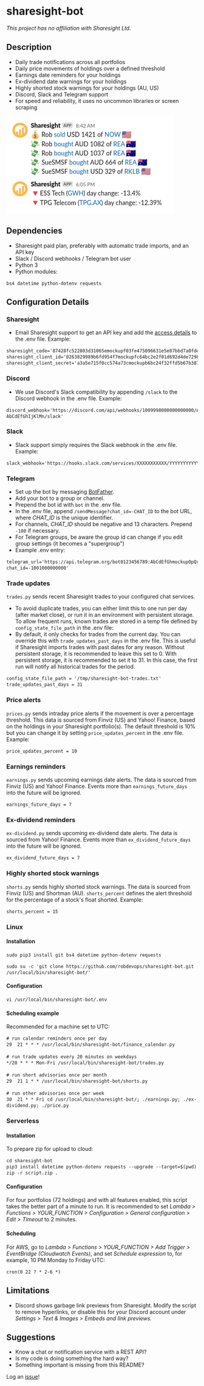 # sharesight-bot

_This project has no affiliation with Sharesight Ltd._

## Description
* Daily trade notifications across all portfolios
* Daily price movements of holdings over a defined threshold
* Earnings date reminders for your holdings
* Ex-dividend date warnings for your holdings
* Highly shorted stock warnings for your holdings (AU, US)
* Discord, Slack and Telegram support
* For speed and reliability, it uses no uncommon libraries or screen scraping

![screenshot of Slack message](screenshot.png?raw=true "Screenshot of Slack message")

## Dependencies
* Sharesight paid plan, preferably with automatic trade imports, and an API key
* Slack / Discord webhooks / Telegram bot user
* Python 3
* Python modules:
```
bs4 datetime python-dotenv requests
```

## Configuration Details

### Sharesight
* Email Sharesight support to get an API key and add the [access details](https://portfolio.sharesight.com/oauth_consumers) to the .env file. Example:
```
sharesight_code='87428fc522803d31065emockupf03fe475096631e5e07bbd7a0fde60c4cf25c7'
sharesight_client_id='0263829989b6fd954f7mockupfc64bc2e2f01d692d4de72986ea808f6e99813f'
sharesight_client_secret='a3a5e715f0cc574a73cmockupb6bc24f32ffd5b67b387244c2c909da779a1478'
```

### Discord
* We use Discord's Slack compatibility by appending `/slack` to the Discord webhook in the .env file. Example:
```
discord_webhook='https://discord.com/api/webhooks/1009998000000000000/AbCdEfGhIjKlMnOmockupvWxYz-AbCdEfGhIjKlMn/slack'
```

### Slack
* Slack support simply requires the Slack webhook in the .env file. Example:
```
slack_webhook='https://hooks.slack.com/services/XXXXXXXXXXX/YYYYYYYYYYY/AbCdEfGhmockupOpQrStUvWxYz'
```

### Telegram
* Set up the bot by messaging [BotFather](https://telegram.me/BotFather).
* Add your bot to a group or channel.
* Prepend the bot id with `bot` in the .env file.
* In the .env file, append `/sendMessage?chat_id=-CHAT_ID` to the bot URL, where _CHAT_ID_ is the unique identifier.
* For channels, _CHAT_ID_ should be negative and 13 characters. Prepend `-100` if necessary.
* For Telegram groups, be aware the group id can change if you edit group settings (it becomes a "supergroup")
* Example .env entry:
```
telegram_url='https://api.telegram.org/bot0123456789:AbCdEfGhmockupOpQrStUvWxYz/sendMessage?chat_id=-1001000000000'
```

### Trade updates
`trades.py` sends recent Sharesight trades to your configured chat services.
* To avoid duplicate trades, you can either limit this to one run per day (after market close), or run it in an environment with persistent storage. To allow frequent runs, known trades are stored in a temp file defined by `config_state_file_path` in the .env file:
* By default, it only checks for trades from the current day. You can override this with `trade_updates_past_days` in the .env file. This is useful if Sharesight imports trades with past dates for any reason. Without persistent storage, it is recommended to leave this set to 0. With persistent storage, it is recommended to set it to 31. In this case, the first run will notify all historical trades for the period.
```
config_state_file_path = '/tmp/sharesight-bot-trades.txt'
trade_updates_past_days = 31
```

### Price alerts
`prices.py` sends intraday price alerts if the movement is over a percentage threshold. This data is sourced from Finviz (US) and Yahoo! Finance, based on the holdings in your Sharesight portfolio(s). The default threshold is 10% but you can change it by setting `price_updates_percent` in the .env file. Example:
```
price_updates_percent = 10
```

### Earnings reminders
`earnings.py` sends upcoming earnings date alerts. The data is sourced from Finviz (US) and Yahoo! Finance. Events more than `earnings_future_days` into the future will be ignored.
```
earnings_future_days = 7
```

### Ex-dividend reminders
`ex-dividend.py` sends upcoming ex-dividend date alerts. The data is sourced from Yahoo! Finance. Events more than `ex_dividend_future_days` into the future will be ignored.
```
ex_dividend_future_days = 7
```

### Highly shorted stock warnings
`shorts.py` sends highly shorted stock warnings. The data is sourced from Finviz (US) and Shortman (AU). `shorts_percent` defines the alert threshold for the percentage of a stock's float shorted. Example:
```
shorts_percent = 15
```


### Linux
#### Installation
```
sudo pip3 install git bs4 datetime python-dotenv requests
```

```
sudo su -c 'git clone https://github.com/robdevops/sharesight-bot.git /usr/local/bin/sharesight-bot/'
```

#### Configuration
```
vi /usr/local/bin/sharesight-bot/.env
```

#### Scheduling example
Recommended for a machine set to UTC:
```
# run calendar reminders once per day
29  21 * * * /usr/local/bin/sharesight-bot/finance_calendar.py

# run trade updates every 20 minutes on weekdays
*/20 * * * Mon-Fri /usr/local/bin/sharesight-bot/trades.py

# run short advisories once per month
29  21 1 * * /usr/local/bin/sharesight-bot/shorts.py

# run other advisories once per week
30  21 * * Fri cd /usr/local/bin/sharesight-bot/; ./earnings.py; ./ex-dividend.py; ./price.py
```

### Serverless
#### Installation
To prepare zip for upload to cloud:
```
cd sharesight-bot
pip3 install datetime python-dotenv requests --upgrade --target=$(pwd)
zip -r script.zip .
```

#### Configuration
For four portfolios (72 holdings) and with all features enabled, this script takes the better part of a minute to run. It is recommended to set _Lambda > Functions > YOUR_FUNCTION > Configuration > General configuration > Edit > Timeout_ to 2 minutes.

#### Scheduling
For AWS, go to _Lambda > Functions > YOUR_FUNCTION > Add Trigger > EventBridge (Cloudwatch Events)_, and set _Schedule expression_ to, for example, 10 PM Monday to Friday UTC:
```
cron(0 22 ? * 2-6 *)
```

## Limitations
* Discord shows garbage link previews from Sharesight. Modify the script to remove hyperlinks, or disable this for your Discord account under _Settings > Text & Images > Embeds and link previews._

## Suggestions
* Know a chat or notification service with a REST API?
* Is my code is doing something the hard way?
* Something important is missing from this README?

Log an [issue](https://github.com/robdevops/sharesight-bot/issues)!
